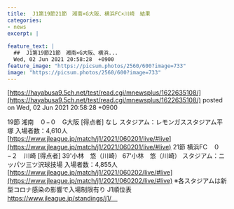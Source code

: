 ```yaml
---
title:  J1第19節21節　湘南×G大阪、横浜FC×川崎　結果  
categories:
- news
excerpt: |
  
feature_text: |
  ##  J1第19節21節　湘南×G大阪、横浜...
  Wed, 02 Jun 2021 20:58:28  +0900
feature_image: "https://picsum.photos/2560/600?image=733"
image: "https://picsum.photos/2560/600?image=733"
---
```


[https://hayabusa9.5ch.net/test/read.cgi/mnewsplus/1622635108/](https://hayabusa9.5ch.net/test/read.cgi/mnewsplus/1622635108/)
posted on Wed, 02 Jun 2021 20:58:28  +0900

<!--more-->

19節 湘南　０−０　G大阪 [得点者] なし スタジアム：レモンガススタジアム平塚 入場者数：4,610人 [https://www.jleague.jp/match/j1/2021/060201/live/#live](https://www.jleague.jp/match/j1/2021/060201/live/#live) 21節 横浜FC　０−２　川崎 [得点者] 39'小林　悠（川崎） 67'小林　悠（川崎） スタジアム：ニッパツ三ツ沢球技場 入場者数：4,855人 [https://www.jleague.jp/match/j1/2021/060202/live/#live](https://www.jleague.jp/match/j1/2021/060202/live/#live) ※各スタジアムは新型コロナ感染の影響で入場制限有り J1順位表 https://www.jleague.jp/standings/j1/　
